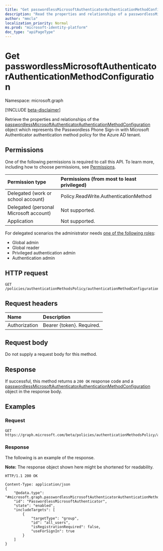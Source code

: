 ```yaml
---
title: "Get passwordlessMicrosoftAuthenticatorAuthenticationMethodConfiguration"
description: "Read the properties and relationships of a passwordlessMicrosoftAuthenticatorAuthenticationMethodConfiguration object."
author: "mmcla"
localization_priority: Normal
ms.prod: "microsoft-identity-platform"
doc_type: "apiPageType"
---
```


# Get passwordlessMicrosoftAuthenticatorAuthenticationMethodConfiguration
Namespace: microsoft.graph

[!INCLUDE [beta-disclaimer](../../includes/beta-disclaimer.md)]

Retrieve the properties and relationships of the [passwordlessMicrosoftAuthenticatorAuthenticationMethodConfiguration](../resources/passwordlessmicrosoftauthenticatorauthenticationmethodconfiguration.md) object which represents the Passwordless Phone Sign-in with Microsoft Authenticator authentication method policy for the Azure AD tenant.

## Permissions
One of the following permissions is required to call this API. To learn more, including how to choose permissions, see [Permissions](/graph/permissions-reference).

|Permission type|Permissions (from most to least privileged)|
|:---|:---|
|Delegated (work or school account)|Policy.ReadWrite.AuthenticationMethod|
|Delegated (personal Microsoft account)|Not supported.|
|Application|Not supported.|

For delegated scenarios the administrator needs [one of the following roles](https://docs.microsoft.com/azure/active-directory/users-groups-roles/directory-assign-admin-roles#available-roles):

* Global admin
* Global reader
* Privileged authentication admin
* Authentication admin

## HTTP request

<!-- {
  "blockType": "ignored"
}
-->
``` http
GET /policies/authenticationMethodsPolicy/authenticationMethodConfigurations/passwordlessMicrosoftAuthenticator
```

## Request headers
|Name|Description|
|:---|:---|
|Authorization|Bearer {token}. Required.|

## Request body
Do not supply a request body for this method.

## Response

If successful, this method returns a `200 OK` response code and a [passwordlessMicrosoftAuthenticatorAuthenticationMethodConfiguration](../resources/passwordlessmicrosoftauthenticatorauthenticationmethodconfiguration.md) object in the response body.

## Examples

### Request
<!-- {
  "blockType": "request",
  "name": "get_passwordlessmicrosoftauthenticatorauthenticationmethodconfiguration"
}
-->
``` http
GET https://graph.microsoft.com/beta/policies/authenticationMethodsPolicy/authenticationMethodConfigurations/passwordlessMicrosoftAuthenticator
```


### Response
The following is an example of the response.

**Note:** The response object shown here might be shortened for readability.
<!-- {
  "blockType": "response",
  "truncated": true,
  "@odata.type": "microsoft.graph.passwordlessMicrosoftAuthenticatorAuthenticationMethodConfiguration"
}
-->
``` http
HTTP/1.1 200 OK

Content-Type: application/json
{
    "@odata.type": "#microsoft.graph.passwordlessMicrosoftAuthenticatorAuthenticationMethodConfiguration",
    "id": "PasswordlessMicrosoftAuthenticator",
    "state": "enabled",
    "includeTargets": [
        {
            "targetType": "group",
            "id": "all_users",
            "isRegistrationRequired": false,
            "useForSignIn": true
        }
    ]
}
```


